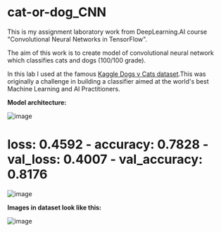 # cat-or-dog_CNN
This is my assignment laboratory work from DeepLearning.AI course "Convolutional Neural Networks in TensorFlow".

The aim of this work is to create model of convolutional neural network which classifies cats and dogs (100/100 grade).

In this lab I used at the famous [Kaggle Dogs v Cats dataset](https://www.kaggle.com/c/dogs-vs-cats).This was originally a challenge in building a classifier aimed at the world's best Machine Learning and AI Practitioners.

**Model architecture:**

![image](https://github.com/HelenLit/cat-or-dog_CNN/assets/108334668/8ce2dab3-8e04-4b15-a8ab-3192f3e98073)

# loss: 0.4592 - accuracy: 0.7828 - val_loss: 0.4007 - val_accuracy: 0.8176
![image](https://github.com/HelenLit/cat-or-dog_CNN/assets/108334668/f3ed0202-01f2-45d9-babd-565e2afa1202)


**Images in dataset look like this:**

![image](https://github.com/HelenLit/cat-or-dog_CNN/assets/108334668/57abca54-3e05-4b04-a53e-b31fbb6b10cd)




